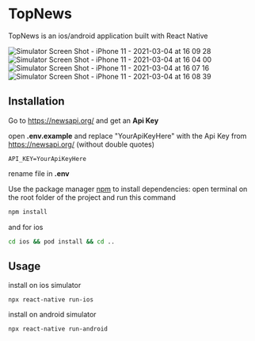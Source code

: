 


# TopNews

TopNews is an ios/android application built with React Native

![Simulator Screen Shot - iPhone 11 - 2021-03-04 at 16 09 28](https://user-images.githubusercontent.com/65682335/109984415-09a3c100-7d04-11eb-9a7d-617ac0805229.png)
![Simulator Screen Shot - iPhone 11 - 2021-03-04 at 16 04 00](https://user-images.githubusercontent.com/65682335/109983933-9b5efe80-7d03-11eb-892b-6704126b1748.png)
![Simulator Screen Shot - iPhone 11 - 2021-03-04 at 16 07 16](https://user-images.githubusercontent.com/65682335/109984205-d4976e80-7d03-11eb-85f4-d7f828c8fd0e.png)
![Simulator Screen Shot - iPhone 11 - 2021-03-04 at 16 08 39](https://user-images.githubusercontent.com/65682335/109984318-f0027980-7d03-11eb-84ec-dfa8f3c4bc1a.png)

## Installation

Go to https://newsapi.org/ and get an **Api Key**

open **.env.example** and replace "YourApiKeyHere" with the Api Key from https://newsapi.org/ (without double quotes)

```
API_KEY=YourApiKeyHere
```

rename file in **.env**

Use the package manager [npm](https://www.npmjs.com/) to install dependencies: 
open terminal on the root folder of the project and run this command

```bash
npm install
```

and for ios

```bash
cd ios && pod install && cd ..
```

## Usage

install on ios simulator

```
npx react-native run-ios
```

install on android simulator

```
npx react-native run-android
```
